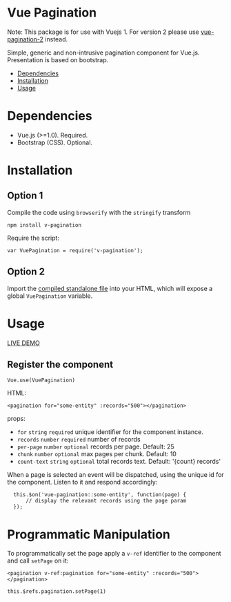 # Vue Pagination

Note: This package is for use with Vuejs 1.
For version 2 please use [vue-pagination-2](https://www.npmjs.com/package/vue-pagination-2) instead.

Simple, generic and non-intrusive pagination component for Vue.js.
Presentation is based on bootstrap.

- [Dependencies](#dependencies)
- [Installation](#installation)
- [Usage](#usage)

# Dependencies

* Vue.js (>=1.0). Required.
* Bootstrap (CSS). Optional.

# Installation

## Option 1

Compile the code using `browserify` with the `stringify` transform

    npm install v-pagination

Require the script:

    var VuePagination = require('v-pagination');

## Option 2

Import the [compiled standalone file](https://raw.githubusercontent.com/matfish2/vue-pagination/master/dist/vue-pagination.min.js) into your HTML, which will expose a global `VuePagination` variable.

# Usage

[LIVE DEMO](https://jsfiddle.net/matfish2/rnw8jjs3/)

## Register the component

    Vue.use(VuePagination)

HTML:

    <pagination for="some-entity" :records="500"></pagination>

props:

* `for` `string` `required` unique identifier for the component instance.
* `records` `number` `required` number of records
* `per-page` `number` `optional` records per page. Default: 25
* `chunk` `number` `optional` max pages per chunk. Default: 10
* `count-text` `string` `optional` total records text. Default: '{count} records'

When a page is selected an event will be dispatched, using the unique id for the component.
Listen to it and respond accordingly:

      this.$on('vue-pagination::some-entity', function(page) {
          // display the relevant records using the page param
      });

# Programmatic Manipulation

To programmatically set the page apply a `v-ref` identifier to the component and call `setPage` on it:

    <pagination v-ref:pagination for="some-entity" :records="500"></pagination>

    this.$refs.pagination.setPage(1)
